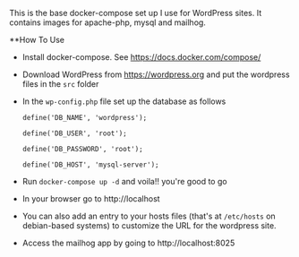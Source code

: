 This is the base docker-compose set up I use for WordPress sites. It contains images for apache-php, mysql and mailhog.

**How To Use

- Install docker-compose. See https://docs.docker.com/compose/

- Download WordPress from https://wordpress.org and put the wordpress files in the `src` folder

- In the `wp-config.php` file set up the database as follows

  `define('DB_NAME', 'wordpress');`

  `define('DB_USER', 'root');`

  `define('DB_PASSWORD', 'root');`

  `define('DB_HOST', 'mysql-server');`

- Run `docker-compose up -d` and voila!! you're good to go

- In your browser go to http://localhost

- You can also add an entry to your hosts files (that's at `/etc/hosts` on debian-based systems) to customize the URL for the wordpress site.

- Access the mailhog app by going to http://localhost:8025


